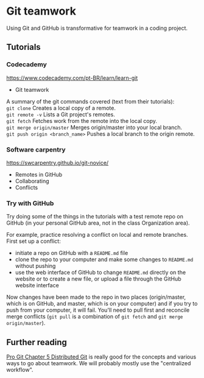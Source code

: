 # Git teamwork
Using Git and GitHub is transformative for teamwork in a coding project.

## Tutorials
### Codecademy
https://www.codecademy.com/pt-BR/learn/learn-git
  * Git teamwork

A summary of the git commands covered (text from their tutorials):\
`git clone` Creates a local copy of a remote.\
`git remote -v` Lists a Git project's remotes.\
`git fetch` Fetches work from the remote into the local copy.\
`git merge origin/master` Merges origin/master into your local branch.\
`git push origin <branch_name>` Pushes a local branch to the origin remote.

### Software carpentry
https://swcarpentry.github.io/git-novice/
* Remotes in GitHub
* Collaborating
* Conflicts

### Try with GitHub
Try doing some of the things in the tutorials with a test remote repo on GitHub (in your personal GitHub area, not in the class Organization area).

For example, practice resolving a conflict on local and remote branches. First set up a conflict:
  * initiate a repo on GitHub with a `README.md` file
  * clone the repo to your computer and make some changes to `README.md` without pushing
  * use the web interface of GitHub to change `README.md` directly on the website or to create a new file, or upload a file through the GitHub website interface

Now changes have been made to the repo in two places (origin/master, which is on GitHub, and master, which is on your computer) and if you try to push from your computer, it will fail. You'll need to pull first and reconcile merge conflicts (`git pull` is a combination of `git fetch` and `git merge origin/master`).

## Further reading
[Pro Git Chapter 5 Distributed Git](https://git-scm.com/book/en/v2/Distributed-Git-Distributed-Workflows) is really good for the concepts and various ways to go about teamwork. We will probably mostly use the "centralized workflow".
